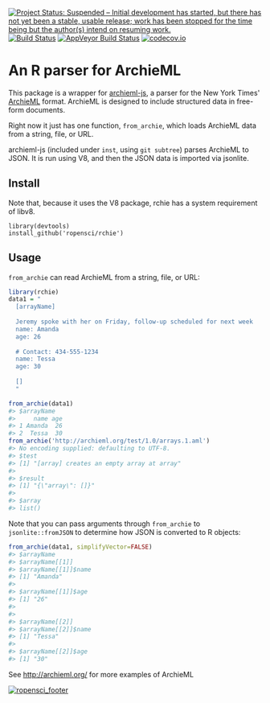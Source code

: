 <!-- README.md is generated from README.Rmd. Please edit that file -->
[![Project Status: Suspended – Initial development has started, but there has not yet been a stable, usable release; work has been stopped for the time being but the author(s) intend on resuming work.](http://www.repostatus.org/badges/latest/suspended.svg)](http://www.repostatus.org/#suspended)
[![Build Status](https://travis-ci.org/ropensci/rchie.svg?branch=master)](https://travis-ci.org/ropensci/rchie) [![AppVeyor Build Status](https://ci.appveyor.com/api/projects/status/github/ropensci/rchie?branch=master&svg=true)](https://ci.appveyor.com/project/noamross/rchie) [![codecov.io](https://codecov.io/github/ropensci/rchie/coverage.svg?branch=master)](https://codecov.io/github/ropensci/rchie?branch=master)

An R parser for ArchieML
========================

This package is a wrapper for [archieml-js](https://github.com/newsdev/archieml-js), a parser for the New York Times' [ArchieML](http://archieml.org/) format. ArchieML is designed to include structured data in free-form documents.

Right now it just has one function, `from_archie`, which loads ArchieML data from a string, file, or URL.

archieml-js (included under `inst`, using `git subtree`) parses ArchieML to JSON. It is run using V8, and then the JSON data is imported via jsonlite.

Install
-------

Note that, because it uses the V8 package, rchie has a system requirement of libv8.

    library(devtools)
    install_github('ropensci/rchie')

Usage
-----

`from_archie` can read ArchieML from a string, file, or URL:

``` r
library(rchie)
data1 = "
  [arrayName]
  
  Jeremy spoke with her on Friday, follow-up scheduled for next week
  name: Amanda
  age: 26
  
  # Contact: 434-555-1234
  name: Tessa
  age: 30
  
  []
  "

from_archie(data1)          
#> $arrayName
#>     name age
#> 1 Amanda  26
#> 2  Tessa  30
from_archie('http://archieml.org/test/1.0/arrays.1.aml')
#> No encoding supplied: defaulting to UTF-8.
#> $test
#> [1] "[array] creates an empty array at array"
#> 
#> $result
#> [1] "{\"array\": []}"
#> 
#> $array
#> list()
```

Note that you can pass arguments through `from_archie` to `jsonlite::fromJSON` to determine how JSON is converted to R objects:

``` r
from_archie(data1, simplifyVector=FALSE)
#> $arrayName
#> $arrayName[[1]]
#> $arrayName[[1]]$name
#> [1] "Amanda"
#> 
#> $arrayName[[1]]$age
#> [1] "26"
#> 
#> 
#> $arrayName[[2]]
#> $arrayName[[2]]$name
#> [1] "Tessa"
#> 
#> $arrayName[[2]]$age
#> [1] "30"
```

See <http://archieml.org/> for more examples of ArchieML

[![ropensci\_footer](http://ropensci.org/public_images/github_footer.png)](http://ropensci.org)
